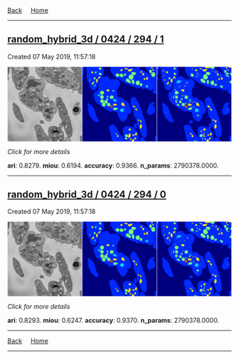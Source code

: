 
[Back](..)&nbsp;&nbsp;&nbsp;&nbsp;&nbsp;[Home](https://leapmanlab.github.io/snapshots)

---

<div class="summary"><a href="1"><h2>random_hybrid_3d / 0424 / 294 / 1</h2></a><p>Created 07 May 2019, 11:57:18
</p><a href="1"><img src="1/media/summary.png" align="center"></a><p>
<i>Click for more details</i>
</p></div>

**ari**: 0.8279. **miou**: 0.6194. **accuracy**: 0.9366. **n_params**: 2790378.0000. 

---

<div class="summary"><a href="0"><h2>random_hybrid_3d / 0424 / 294 / 0</h2></a><p>Created 07 May 2019, 11:57:18
</p><a href="0"><img src="0/media/summary.png" align="center"></a><p>
<i>Click for more details</i>
</p></div>

**ari**: 0.8293. **miou**: 0.6247. **accuracy**: 0.9370. **n_params**: 2790378.0000. 

---

[Back](..)&nbsp;&nbsp;&nbsp;&nbsp;&nbsp;[Home](https://leapmanlab.github.io/snapshots)

---